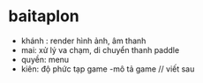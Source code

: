 # baitaplon
- khánh : render hình ảnh, âm thanh
- mai: xử lý va chạm, di chuyển thanh paddle
- quyền: menu
- kiên: độ phức tạp game
 -mô tả game // viết sau
